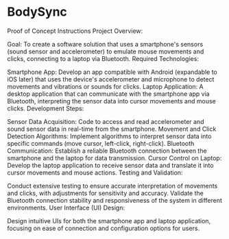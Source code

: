 # BodySync

Proof of Concept Instructions
Project Overview:

Goal: To create a software solution that uses a smartphone's sensors (sound sensor and accelerometer) to emulate mouse movements and clicks, connecting to a laptop via Bluetooth.
Required Technologies:

Smartphone App: Develop an app compatible with Android (expandable to iOS later) that uses the device's accelerometer and microphone to detect movements and vibrations or sounds for clicks.
Laptop Application: A desktop application that can communicate with the smartphone app via Bluetooth, interpreting the sensor data into cursor movements and mouse clicks.
Development Steps:

Sensor Data Acquisition: Code to access and read accelerometer and sound sensor data in real-time from the smartphone.
Movement and Click Detection Algorithms: Implement algorithms to interpret sensor data into specific commands (move cursor, left-click, right-click).
Bluetooth Communication: Establish a reliable Bluetooth connection between the smartphone and the laptop for data transmission.
Cursor Control on Laptop: Develop the laptop application to receive sensor data and translate it into cursor movements and mouse actions.
Testing and Validation:

Conduct extensive testing to ensure accurate interpretation of movements and clicks, with adjustments for sensitivity and accuracy.
Validate the Bluetooth connection stability and responsiveness of the system in different environments.
User Interface (UI) Design:

Design intuitive UIs for both the smartphone app and laptop application, focusing on ease of connection and configuration options for users.


